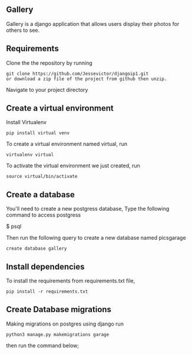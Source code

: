 ## Gallery
Gallery is a django application that allows users display their photos for others to see.
## Requirements
Clone the the repository by running

```
git clone https://github.com/Jessevictor/djangoip1.git
or download a zip file of the project from github then unzip.
```

Navigate to your project directory

## Create a virtual environment
Install Virtualenv

```
pip install virtual venv
```

To create a virtual environment named virtual, run

```
virtualenv virtual
```
To activate the virtual environment we just created,
run

```
source virtual/bin/activate
```
## Create a database
You'll need to create a new postgress database, Type the following command to access postgress

 $ psql

 Then run the following query to create a new database named picsgarage

```
create database gallery
```

## Install dependencies
To install the requirements from requirements.txt file,

```
pip install -r requirements.txt
```

## Create Database migrations
Making migrations on postgres using django
run 

```
python3 manage.py makemigrations garage
```
then run the command below;

```
